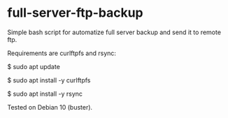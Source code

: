 # full-server-ftp-backup
Simple bash script for automatize full server backup and send it to remote ftp.

Requirements are curlftpfs and rsync:

$ sudo apt update

$ sudo apt install -y curlftpfs

$ sudo apt install -y rsync



Tested on Debian 10 (buster).
